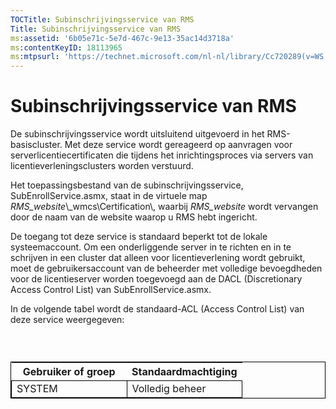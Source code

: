 ```yaml
---
TOCTitle: Subinschrijvingsservice van RMS
Title: Subinschrijvingsservice van RMS
ms:assetid: '6b05e71c-5e7d-467c-9e13-35ac14d3718a'
ms:contentKeyID: 18113965
ms:mtpsurl: 'https://technet.microsoft.com/nl-nl/library/Cc720289(v=WS.10)'
---
```


Subinschrijvingsservice van RMS
===============================

De subinschrijvingsservice wordt uitsluitend uitgevoerd in het RMS-basiscluster. Met deze service wordt gereageerd op aanvragen voor serverlicentiecertificaten die tijdens het inrichtingsproces via servers van licentieverleningsclusters worden verstuurd.

Het toepassingsbestand van de subinschrijvingsservice, SubEnrollService.asmx, staat in de virtuele map *RMS\_website*\\\_wmcs\\Certification\\, waarbij *RMS\_website* wordt vervangen door de naam van de website waarop u RMS hebt ingericht.

De toegang tot deze service is standaard beperkt tot de lokale systeemaccount. Om een onderliggende server in te richten en in te schrijven in een cluster dat alleen voor licentieverlening wordt gebruikt, moet de gebruikersaccount van de beheerder met volledige bevoegdheden voor de licentieserver worden toegevoegd aan de DACL (Discretionary Access Control List) van SubEnrollService.asmx.

In de volgende tabel wordt de standaard-ACL (Access Control List) van deze service weergegeven:

###  

 
<table style="border:1px solid black;">
<colgroup>
<col width="50%" />
<col width="50%" />
</colgroup>
<thead>
<tr class="header">
<th>Gebruiker of groep</th>
<th>Standaardmachtiging</th>
</tr>
</thead>
<tbody>
<tr class="odd">
<td style="border:1px solid black;">SYSTEM</td>
<td style="border:1px solid black;">Volledig beheer</td>
</tr>
</tbody>
</table>
